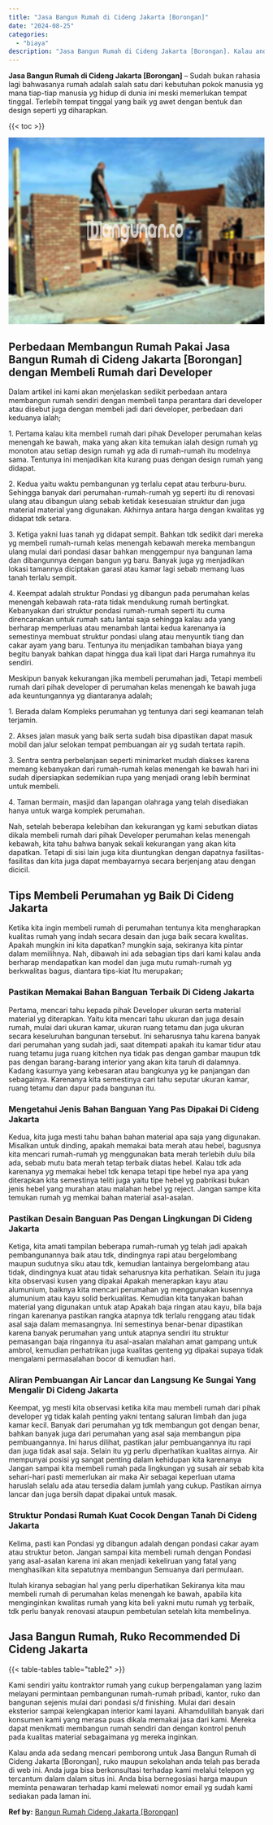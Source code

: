 ```yaml
---
title: "Jasa Bangun Rumah di Cideng Jakarta [Borongan]"
date: "2024-08-25"
categories: 
  - "biaya"
description: "Jasa Bangun Rumah di Cideng Jakarta [Borongan]. Kalau anda ada sedang mencari pemborong untuk Jasa Bangun Rumah di Cideng Jakarta [Borongan], ruko maupun s..."
---
```


**Jasa Bangun Rumah di Cideng Jakarta \[Borongan\]** – Sudah bukan rahasia lagi bahwasanya rumah adalah salah satu dari kebutuhan pokok manusia yg mana tiap-tiap manusia yg hidup di dunia ini meski memerlukan tempat tinggal. Terlebih tempat tinggal yang baik yg awet dengan bentuk dan design seperti yg diharapkan.

{{< toc >}}

![Jasa Bangun Rumah di Cideng Jakarta [Borongan]](/images/borong-bangunan-23.png)

## Perbedaan Membangun Rumah Pakai Jasa Bangun Rumah di Cideng Jakarta \[Borongan\] dengan Membeli Rumah dari Developer

Dalam artikel ini kami akan menjelaskan sedikit perbedaan antara membangun rumah sendiri dengan membeli tanpa perantara dari developer atau disebut juga dengan membeli jadi dari developer, perbedaan dari keduanya ialah;

1\. Pertama kalau kita membeli rumah dari pihak Developer perumahan kelas menengah ke bawah, maka yang akan kita temukan ialah design rumah yg monoton atau setiap design rumah yg ada di rumah-rumah itu modelnya sama. Tentunya ini menjadikan kita kurang puas dengan design rumah yang didapat.

2\. Kedua yaitu waktu pembangunan yg terlalu cepat atau terburu-buru. Sehingga banyak dari perumahan-rumah-rumah yg seperti itu di renovasi ulang atau dibangun ulang sebab ketidak kesesuaian struktur dan juga material material yang digunakan. Akhirnya antara harga dengan kwalitas yg didapat tdk setara.

3\. Ketiga yakni luas tanah yg didapat sempit. Bahkan tdk sedikit dari mereka yg membeli rumah-rumah kelas menengah kebawah mereka membangun ulang mulai dari pondasi dasar bahkan menggempur nya bangunan lama dan dibangunnya dengan bangun yg baru. Banyak juga yg menjadikan lokasi tamannya diciptakan garasi atau kamar lagi sebab memang luas tanah terlalu sempit.

4\. Keempat adalah struktur Pondasi yg dibangun pada perumahan kelas menengah kebawah rata-rata tidak mendukung rumah bertingkat. Kebanyakan dari struktur pondasi rumah-rumah seperti itu cuma direncanakan untuk rumah satu lantai saja sehingga kalau ada yang berharap memperluas atau menambah lantai kedua karenanya ia semestinya membuat struktur pondasi ulang atau menyuntik tiang dan cakar ayam yang baru. Tentunya itu menjadikan tambahan biaya yang begitu banyak bahkan dapat hingga dua kali lipat dari Harga rumahnya itu sendiri.

Meskipun banyak kekurangan jika membeli perumahan jadi, Tetapi membeli rumah dari pihak developer di perumahan kelas menengah ke bawah juga ada keuntungannya yg diantaranya adalah;

1\. Berada dalam Kompleks perumahan yg tentunya dari segi keamanan telah terjamin.

2\. Akses jalan masuk yang baik serta sudah bisa dipastikan dapat masuk mobil dan jalur selokan tempat pembuangan air yg sudah tertata rapih.

3\. Sentra sentra perbelanjaan seperti minimarket mudah diakses karena memang kebanyakan dari rumah-rumah kelas menengah ke bawah hari ini sudah dipersiapkan sedemikian rupa yang menjadi orang lebih berminat untuk membeli.

4\. Taman bermain, masjid dan lapangan olahraga yang telah disediakan hanya untuk warga komplek perumahan.

Nah, setelah beberapa kelebihan dan kekurangan yg kami sebutkan diatas dikala membeli rumah dari pihak Developer perumahan kelas menengah kebawah, kita tahu bahwa banyak sekali kekurangan yang akan kita dapatkan. Tetapi di sisi lain juga kita diuntungkan dengan dapatnya fasilitas-fasilitas dan kita juga dapat membayarnya secara berjenjang atau dengan dicicil.

## Tips Membeli Perumahan yg Baik Di Cideng Jakarta

Ketika kita ingin membeli rumah di perumahan tentunya kita mengharapkan kualitas rumah yang indah secara desain dan juga baik secara kwalitas. Apakah mungkin ini kita dapatkan? mungkin saja, sekiranya kita pintar dalam memilihnya. Nah, dibawah ini ada sebagian tips dari kami kalau anda berharap mendapatkan kan model dan juga mutu rumah-rumah yg berkwalitas bagus, diantara tips-kiat Itu merupakan;

### Pastikan Memakai Bahan Banguan Terbaik Di Cideng Jakarta

Pertama, mencari tahu kepada pihak Developer ukuran serta material material yg diterapkan. Yaitu kita mencari tahu ukuran dan juga desain rumah, mulai dari ukuran kamar, ukuran ruang tetamu dan juga ukuran secara keseluruhan bangunan tersebut. Ini seharusnya tahu karena banyak dari perumahan yang sudah jadi, saat ditempati apakah itu kamar tidur atau ruang tetamu juga ruang kitchen nya tidak pas dengan gambar maupun tdk pas dengan barang-barang interior yang akan kita taruh di dalamnya. Kadang kasurnya yang kebesaran atau bangkunya yg ke panjangan dan sebagainya. Karenanya kita semestinya cari tahu seputar ukuran kamar, ruang tetamu dan dapur pada bangunan itu.

### Mengetahui Jenis Bahan Banguan Yang Pas Dipakai Di Cideng Jakarta

Kedua, kita juga mesti tahu bahan bahan material apa saja yang digunakan. Misalkan untuk dinding, apakah memakai bata merah atau hebel, bagusnya kita mencari rumah-rumah yg menggunakan bata merah terlebih dulu bila ada, sebab mutu bata merah tetap terbaik diatas hebel. Kalau tdk ada karenanya yg memakai hebel tdk kenapa tetapi tipe hebel nya apa yang diterapkan kita semestinya teliti juga yaitu tipe hebel yg pabrikasi bukan jenis hebel yang murahan atau malahan hebel yg reject. Jangan sampe kita temukan rumah yg memkai bahan material asal-asalan.

### Pastikan Desain Banguan Pas Dengan Lingkungan Di Cideng Jakarta

Ketiga, kita amati tampilan beberapa rumah-rumah yg telah jadi apakah pembangunannya baik atau tdk, dindingnya rapi atau bergelombang maupun sudutnya siku atau tdk, kemudian lantainya bergelombang atau tidak, dindingnya kuat atau tidak seharusnya kita perhatikan. Selain itu juga kita observasi kusen yang dipakai Apakah menerapkan kayu atau alumunium, baiknya kita mencari perumahan yg menggunakan kusennya alumunium atau kayu solid berkualitas. Kemudian kita tanyakan bahan material yang digunakan untuk atap Apakah baja ringan atau kayu, bila baja ringan karenanya pastikan rangka atapnya tdk terlalu renggang atau tidak asal saja dalam memasangnya. Ini semestinya benar-benar dipastikan karena banyak perumahan yang untuk atapnya sendiri itu struktur pemasangan baja ringannya itu asal-asalan malahan amat gampang untuk ambrol, kemudian perhatrikan juga kualitas genteng yg dipakai supaya tidak mengalami permasalahan bocor di kemudian hari.

### Aliran Pembuangan Air Lancar dan Langsung Ke Sungai Yang Mengalir Di Cideng Jakarta

Keempat, yg mesti kita observasi ketika kita mau membeli rumah dari pihak developer yg tidak kalah penting yakni tentang saluran limbah dan juga kamar kecil. Banyak dari perumahan yg tdk membangun got dengan benar, bahkan banyak juga dari perumahan yang asal saja membangun pipa pembuangannya. Ini harus dilihat, pastikan jalur pembuangannya itu rapi dan juga tidak asal saja. Selain itu yg perlu diperhatikan kualitas airnya. Air mempunyai posisi yg sangat penting dalam kehidupan kita karenanya Jangan sampai kita membeli rumah pada lingkungan yg susah air sebab kita sehari-hari pasti memerlukan air maka Air sebagai keperluan utama haruslah selalu ada atau tersedia dalam jumlah yang cukup. Pastikan airnya lancar dan juga bersih dapat dipakai untuk masak.

### Struktur Pondasi Rumah Kuat Cocok Dengan Tanah Di Cideng Jakarta

Kelima, pasti kan Pondasi yg dibangun adalah dengan pondasi cakar ayam atau struktur beton. Jangan sampai kita membeli rumah dengan Pondasi yang asal-asalan karena ini akan menjadi kekeliruan yang fatal yang menghasilkan kita sepatutnya membangun Semuanya dari permulaan.

Itulah kiranya sebagian hal yang perlu diperhatikan Sekiranya kita mau membeli rumah di perumahan kelas menengah ke bawah, apabila kita menginginkan kwalitas rumah yang kita beli yakni mutu rumah yg terbaik, tdk perlu banyak renovasi ataupun pembetulan setelah kita membelinya.

## Jasa Bangun Rumah, Ruko Recommended Di Cideng Jakarta

{{< table-tables table="table2" >}}

Kami sendiri yaitu kontraktor rumah yang cukup berpengalaman yang lazim melayani permintaan pembangunan rumah-rumah pribadi, kantor, ruko dan bangunan sejenis mulai dari pondasi s/d finishing. Mulai dari desain eksterior sampai kelengkapan interior kami layani. Alhamdulillah banyak dari konsumen kami yang merasa puas dikala memakai jasa dari kami. Mereka dapat menikmati membangun rumah sendiri dan dengan kontrol penuh pada kualitas material sebagaimana yg mereka inginkan.

Kalau anda ada sedang mencari pemborong untuk Jasa Bangun Rumah di Cideng Jakarta \[Borongan\], ruko maupun sekolahan anda telah pas berada di web ini. Anda juga bisa berkonsultasi terhadap kami melalui telepon yg tercantum dalam dalam situs ini. Anda bisa bernegosiasi harga maupun meminta penawaran terhadap kami melewati nomor email yg sudah kami sediakan pada laman ini.

**Ref by:** [Bangun Rumah Cideng Jakarta [Borongan]](https://id.wikipedia.org/wiki/Bangun)
